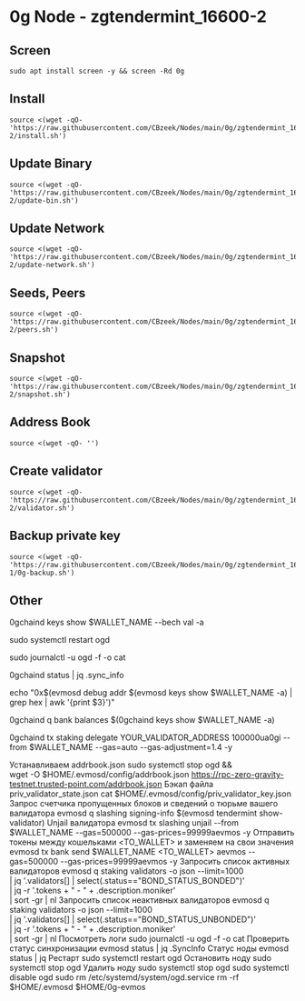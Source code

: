 #  0g Node - zgtendermint_16600-2

## Screen
```
sudo apt install screen -y && screen -Rd 0g
```

## Install
```
source <(wget -qO- 'https://raw.githubusercontent.com/CBzeek/Nodes/main/0g/zgtendermint_16600-2/install.sh')
```

## Update Binary
```
source <(wget -qO- 'https://raw.githubusercontent.com/CBzeek/Nodes/main/0g/zgtendermint_16600-2/update-bin.sh')
```


## Update Network
```
source <(wget -qO- 'https://raw.githubusercontent.com/CBzeek/Nodes/main/0g/zgtendermint_16600-2/update-network.sh')
```


## Seeds, Peers
```
source <(wget -qO- 'https://raw.githubusercontent.com/CBzeek/Nodes/main/0g/zgtendermint_16600-2/peers.sh')
```

## Snapshot
```
source <(wget -qO- 'https://raw.githubusercontent.com/CBzeek/Nodes/main/0g/zgtendermint_16600-2/snapshot.sh')
```

## Address Book
```
source <(wget -qO- '')
```

## Create validator
```
source <(wget -qO- 'https://raw.githubusercontent.com/CBzeek/Nodes/main/0g/zgtendermint_16600-2/validator.sh')
```

## Backup private key
```
source <(wget -qO- 'https://raw.githubusercontent.com/CBzeek/Nodes/main/0g/zgtendermint_16600-1/0g-backup.sh')
```








## Other
0gchaind keys show $WALLET_NAME --bech val -a

sudo systemctl restart ogd

sudo journalctl -u ogd -f -o cat

0gchaind status | jq .sync_info

echo "0x$(evmosd debug addr $(evmosd keys show $WALLET_NAME -a) | grep hex | awk '{print $3}')"

0gchaind q bank balances $(0gchaind keys show $WALLET_NAME -a)

0gchaind tx staking delegate YOUR_VALIDATOR_ADDRESS 100000ua0gi --from $WALLET_NAME --gas=auto --gas-adjustment=1.4 -y






Устанавливаем addrbook.json
sudo systemctl stop ogd && \
wget -O $HOME/.evmosd/config/addrbook.json https://rpc-zero-gravity-testnet.trusted-point.com/addrbook.json
Бэкап файла priv_validator_state.json
cat $HOME/.evmosd/config/priv_validator_key.json
Запрос счетчика пропущенных блоков и сведений о тюрьме вашего валидатора
evmosd q slashing signing-info $(evmosd tendermint show-validator)
Unjail валидатора
evmosd tx slashing unjail --from $WALLET_NAME --gas=500000 --gas-prices=99999aevmos -y
Отправить токены между кошельками <TO_WALLET> и <AMOUNT> заменяем на свои значения
evmosd tx bank send $WALLET_NAME <TO_WALLET> <AMOUNT>aevmos --gas=500000 --gas-prices=99999aevmos -y
Запросить список активных валидаторов
evmosd q staking validators -o json --limit=1000 \
| jq '.validators[] | select(.status=="BOND_STATUS_BONDED")' \
| jq -r '.tokens + " - " + .description.moniker' \
| sort -gr | nl
Запросить список неактивных валидаторов
evmosd q staking validators -o json --limit=1000 \
| jq '.validators[] | select(.status=="BOND_STATUS_UNBONDED")' \
| jq -r '.tokens + " - " + .description.moniker' \
| sort -gr | nl
Посмотреть логи
sudo journalctl -u ogd -f -o cat
Проверить статус синхронизации
evmosd status | jq .SyncInfo
Статус ноды
evmosd status | jq
Рестарт
sudo systemctl restart ogd
Остановить ноду
sudo systemctl stop ogd
Удалить ноду
sudo systemctl stop ogd
sudo systemctl disable ogd
sudo rm /etc/systemd/system/ogd.service
rm -rf $HOME/.evmosd $HOME/0g-evmos



